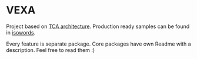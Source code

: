 # VEXA

Project based on [TCA architecture](https://github.com/pointfreeco/swift-composable-architecture). 
Production ready samples can be found in [isowords](https://github.com/pointfreeco/isowords).

Every feature is separate package. Core packages have own Readme with a description. Feel free to read them :)
